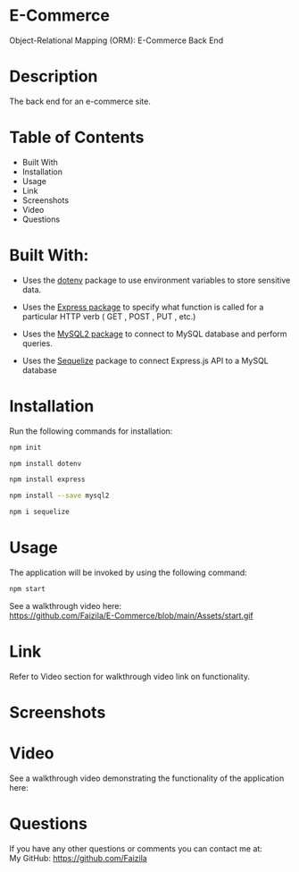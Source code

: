 # E-Commerce

Object-Relational Mapping (ORM): E-Commerce Back End

# Description

The back end for an e-commerce site.

# Table of Contents

* Built With
* Installation
* Usage
* Link
* Screenshots
* Video
* Questions

# Built With:

* Uses the [dotenv](https://www.npmjs.com/package/dotenv) package to use environment variables to store sensitive data.

* Uses the [Express package](https://www.npmjs.com/package/express) to specify what function is called for a particular HTTP verb ( GET , POST , PUT , etc.) 

* Uses the [MySQL2 package](https://www.npmjs.com/package/mysql2) to connect to MySQL database and perform queries.

* Uses the [Sequelize](https://www.npmjs.com/package/sequelize) package to connect Express.js API to a MySQL database

# Installation

Run the following commands for installation:

```bash
npm init
```

```bash
npm install dotenv
```

```bash
npm install express
```

```bash
npm install --save mysql2
```

```bash
npm i sequelize
```

# Usage

The application will be invoked by using the following command:

```bash
npm start
```
See a walkthrough video here:
<br>
https://github.com/Faizila/E-Commerce/blob/main/Assets/start.gif

# Link

Refer to Video section for walkthrough video link on functionality.

# Screenshots



# Video

See a walkthrough video demonstrating the functionality of the application here:
<br>


# Questions

If you have any other questions or comments you can contact me at:
   <br>
   My GitHub: https://github.com/Faizila
  